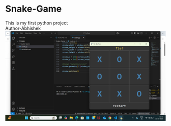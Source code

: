 # Snake-Game

This is my first python project
<br>
Author-Abhishek
![image alt](https://github.com/abhishek9502/Snake-Game/blob/abacdd23f14b88d897525390ff6851141602a36a/Screenshot%20(4).png)
